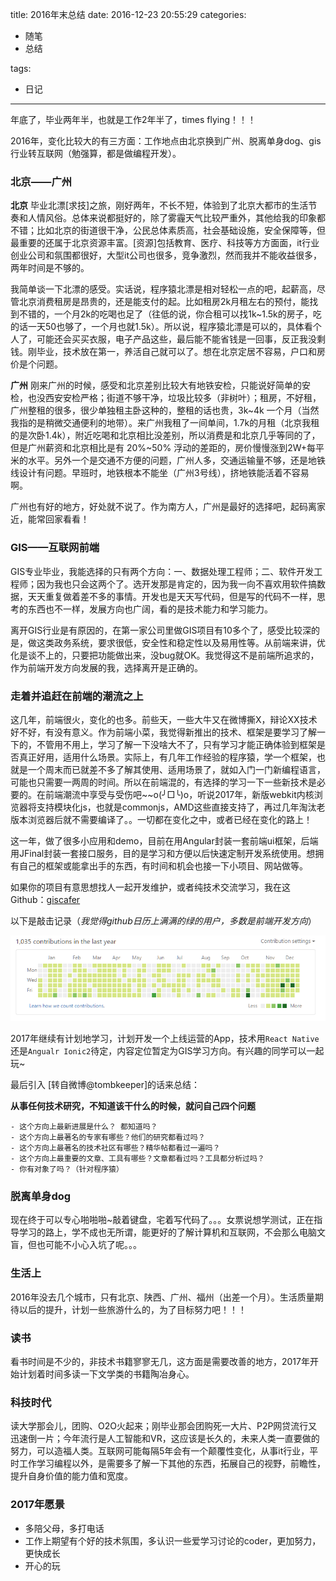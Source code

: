 title: 2016年末总结
date: 2016-12-23 20:55:29
categories:
- 随笔
- 总结

tags:
- 日记

---

年底了，毕业两年半，也就是工作2年半了，times flying！！！

2016年，变化比较大的有三方面：工作地点由北京换到广州、脱离单身dog、gis行业转互联网（勉强算，都是做编程开发）。

<!--more-->

### 北京——广州

**北京** 毕业北漂[求技]之旅，刚好两年，不长不短，体验到了北京大都市的生活节奏和人情风俗。总体来说都挺好的，除了雾霾天气比较严重外，其他给我的印象都不错；比如北京的街道很干净，公民总体素质高，社会基础设施，安全保障等，但最重要的还属于北京资源丰富。[资源]包括教育、医疗、科技等方方面面，it行业创业公司和氛围都很好，大型it公司也很多，竞争激烈，然而我并不能收益很多，两年时间是不够的。

我简单谈一下北漂的感受。实话说，程序猿北漂是相对轻松一点的吧，起薪高，尽管北京消费租房是昂贵的，还是能支付的起。比如租房2k月租左右的预付，能找到不错的，一个月2k的吃喝也足了（往低的说，你合租可以找1k~1.5k的房子，吃的话一天50也够了，一个月也就1.5k）。所以说，程序猿北漂是可以的，具体看个人了，可能还会买买衣服，电子产品这些，最后能不能省钱是一回事，反正我没剩钱。刚毕业，技术放在第一，养活自己就可以了。想在北京定居不容易，户口和房价是个问题。

**广州**  刚来广州的时候，感受和北京差别比较大有地铁安检，只能说好简单的安检，也没西安安检严格；街道不够干净，垃圾比较多（非树叶）；租房，不好租，广州整租的很多，很少单独租主卧这种的，整租的话也贵，3k~4k 一个月（当然我指的是稍微交通便利的地带）。来广州我租了一间单间，1.7k的月租（北京我租的是次卧1.4k），附近吃喝和北京相比没差别，所以消费是和北京几乎等同的了，但是广州薪资和北京相比是有 20%~50% 浮动的差距的，房价慢慢涨到2W+每平米的水平。另外一个是交通不方便的问题，广州人多，交通运输量不够，还是地铁线设计有问题。早班时，地铁根本不能坐（广州3号线），挤地铁能活着不容易啊。

广州也有好的地方，好处就不说了。作为南方人，广州是最好的选择吧，起码离家近，能常回家看看！


### GIS——互联网前端


GIS专业毕业，我能选择的只有两个方向：一、数据处理工程师；二、软件开发工程师；因为我也只会这两个了。选开发那是肯定的，因为我一向不喜欢用软件搞数据，天天重复做着差不多的事情。开发也是天天写代码，但是写的代码不一样，思考的东西也不一样，发展方向也广阔，看的是技术能力和学习能力。

离开GIS行业是有原因的，在第一家公司里做GIS项目有10多个了，感受比较深的是，做这类政务系统，要求很低，安全性和稳定性以及易用性等。从前端来讲，优化是谈不上的，只要把功能做出来，没bug就OK。我觉得这不是前端所追求的，作为前端开发方向发展的我，选择离开是正确的。


### 走着并追赶在前端的潮流之上

这几年，前端很火，变化的也多。前些天，一些大牛又在微博撕X，辩论XX技术好不好，有没有意义。作为前端小菜，我觉得新推出的技术、框架是要学习了解一下的，不管用不用上，学习了解一下没啥大不了，只有学习才能正确体验到框架是否真正好用，适用什么场景。实际上，有几年工作经验的程序猿，学一个框架，也就是一个周末而已就差不多了解其使用、适用场景了，就如入门一门新编程语言，可能也只需要一两周的时间。所以在前端混的，有选择的学习一下一些新技术是必要的。在前端潮流中享受与受伤吧~~o(╯□╰)o，听说2017年，新版webkit内核浏览器将支持模块化js，也就是commonjs，AMD这些直接支持了，再过几年淘汰老版本浏览器后就不需要编译了。。一切都在变化之中，或者已经在变化的路上！

这一年，做了很多小应用和demo，目前在用Angular封装一套前端ui框架，后端用JFinal封装一套接口服务，目的是学习和方便以后快速定制开发系统使用。想拥有自己的框架或能拿出手的东西，有时间和机会也接一下小项目、网站做等。

如果你的项目有意思想找人一起开发维护，或者纯技术交流学习，我在这Github：[giscafer](https://github.com/giscafer)

以下是敲击记录（*我觉得github日历上满满的绿的用户，多数是前端开发方向*）

![2016年Github提交记录](/static/img/2016-github.png)

2017年继续有计划地学习，计划开发一个上线运营的App，技术用`React Native`还是`Angualr Ionic2`待定，内容定位暂定为GIS学习方向。有兴趣的同学可以一起玩~


最后引入 [转自微博@tombkeeper]的话来总结：

**从事任何技术研究，不知道该干什么的时候，就问自己四个问题**

    - 这个方向上最新进展是什么？ 都知道吗？
    - 这个方向上最著名的专家有哪些？他们的研究都看过吗？
    - 这个方向上最著名的技术社区有哪些？精华帖都看过一遍吗？
    - 这个方向上最重要的文章、工具有哪些？文章都看过吗？工具都分析过吗？
    - 你有对象了吗？（针对程序猿）
   

### 脱离单身dog

现在终于可以专心啪啪啪~敲着键盘，宅着写代码了。。。女票说想学测试，正在指导学习的路上，学不成也无所谓，能更好的了解计算机和互联网，不会那么电脑文盲，但也可能不小心入坑了呢。。。

### 生活上

2016年没去几个城市，只有北京、陕西、广州、福州（出差一个月）。生活质量期待以后的提升，计划一些旅游什么的，为了目标努力吧！！！

### 读书

看书时间是不少的，非技术书籍寥寥无几，这方面是需要改善的地方，2017年开始计划着时间多读一下文学类的书籍陶冶身心。

### 科技时代

读大学那会儿，团购、O2O火起来；刚毕业那会团购死一大片、P2P网贷流行又迅速倒一片；今年流行是人工智能和VR，这应该是长久的，未来人类一直要做的努力，可以造福人类。互联网可能每隔5年会有一个颠覆性变化，从事it行业，平时工作学习编程以外，是需要多了解一下其他的东西，拓展自己的视野，前瞻性，提升自身价值的能力值和宽度。

### 2017年愿景

- 多陪父母，多打电话
- 工作上期望有个好的技术氛围，多认识一些爱学习讨论的coder，更加努力，更快成长
- 开心的玩





